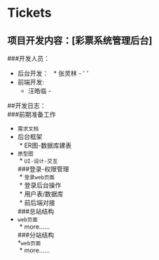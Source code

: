 # Tickets
## 项目开发内容：[彩票系统管理后台]
###开发人员：<br />
* 后台开发：
   * 张灵林 - ' ' 
* 前端开发:
   * 汪皓临 - ` `
   
##开发日志：<br />
###前期准备工作 <br />
  * `需求文档`<br />
  * 后台框架<br />
  * ER图-数据库建表<br />
  * `原型图`<br />
  * `UI-设计-交互`<br />
###登录-权限管理 <br />
  * `登录web页面` <br />
  * 登录后台操作 <br />
  * 用户表/数据库 <br />
  * 前后端对接<br />
###总站结构<br />
  * `web页面`<br />
  * more…… <br />
###分站结构<br />
  *`web页面` <br />
  * more……

